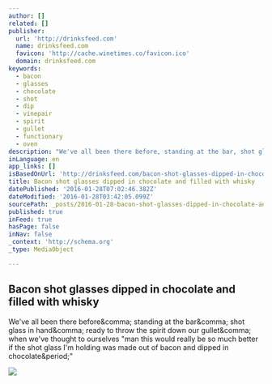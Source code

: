 ```yaml
---
author: []
related: []
publisher:
  url: 'http://drinksfeed.com'
  name: drinksfeed.com
  favicon: 'http://cache.winetimes.co/favicon.ico'
  domain: drinksfeed.com
keywords:
  - bacon
  - glasses
  - chocolate
  - shot
  - dip
  - vinepair
  - spirit
  - gullet
  - functionary
  - oven
description: "We've all been there before, standing at the bar, shot glass in hand, ready to throw the spirit down our gullet, when we've thought to ourselves \"man this would really be so much better if the shot glass I'm holding was made out of bacon and dipped in chocolate.\""
inLanguage: en
app_links: []
isBasedOnUrl: 'http://drinksfeed.com/bacon-shot-glasses-dipped-in-chocolate-and-filled-with-whisky/'
title: Bacon shot glasses dipped in chocolate and filled with whisky
datePublished: '2016-01-28T07:02:46.382Z'
dateModified: '2016-01-28T03:42:05.099Z'
sourcePath: _posts/2016-01-28-bacon-shot-glasses-dipped-in-chocolate-and-filled-with-whisk.md
published: true
inFeed: true
hasPage: false
inNav: false
_context: 'http://schema.org'
_type: MediaObject

---
```

<article style=""><h1>Bacon shot glasses dipped in chocolate and filled with whisky</h1><p>We've all been there before&amp;comma; standing at the bar&amp;comma; shot glass in hand&amp;comma; ready to throw the spirit down our gullet&amp;comma; when we've thought to ourselves "man this would really be so much better if the shot glass I'm holding was made out of bacon and dipped in chocolate&amp;period;"</p><img src="http://drinksfeed.com/wp-content/blogs.dir/1/files/2016/01/bacon-shotglasses-inside-header.jpg" /></article>